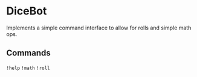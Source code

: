 # DiceBot

Implements a simple command interface to allow for rolls and simple math ops.

## Commands

`!help`
`!math`
`!roll`
